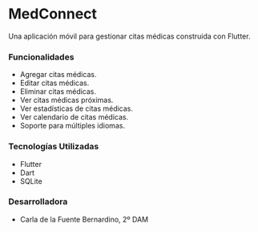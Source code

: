 # MedConnect

Una aplicación móvil para gestionar citas médicas construida con Flutter.

### Funcionalidades

- Agregar citas médicas.
- Editar citas médicas.
- Eliminar citas médicas.
- Ver citas médicas próximas.
- Ver estadísticas de citas médicas.
- Ver calendario de citas médicas.
- Soporte para múltiples idiomas.

### Tecnologías Utilizadas

- Flutter
- Dart
- SQLite

### Desarrolladora

- Carla de la Fuente Bernardino, 2º DAM



